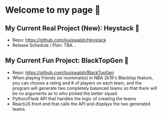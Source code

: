 # Welcome to my page 👋

## My Current Real Project (New): Heystack 🌱
- Repo: https://github.com/louiswalsh/Heystack
- Release Schedule / Plan: TBA...

## My Current Fun Project: BlackTopGen 🏀
- Repo: https://github.com/louiswalsh/BlackTopGen
- When playing friends (or roommates) in NBA 2k19's Blacktop feature, you can choose a rating and # of players on each team, and the program will generate two completely balanced teams so that there will be no arguments as to who picked the better squad 
- Python/Flask API that handles the logic of creating the teams
- React/JS front end that calls the API and displays the two generated teams


